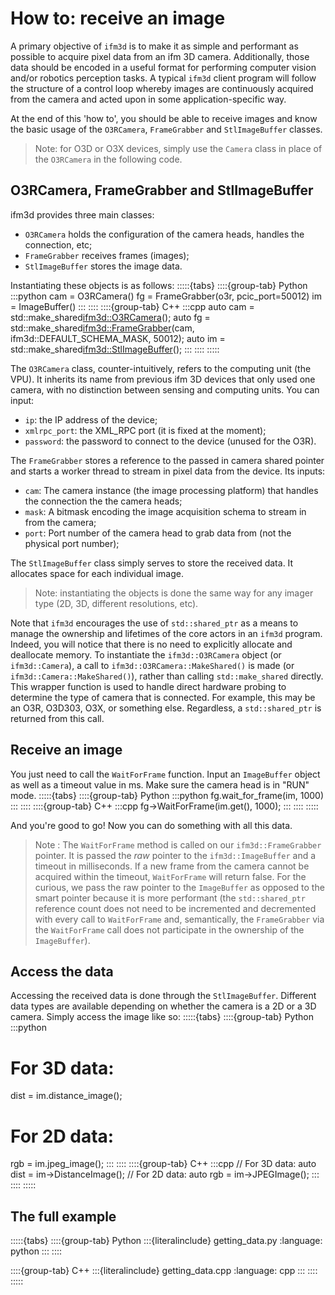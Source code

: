 # How to: receive an image

A primary objective of `ifm3d` is to make it as simple and performant as possible to acquire pixel data from an ifm 3D camera. 
Additionally, those data should be encoded in a useful format for performing computer vision and/or robotics perception tasks. 
A typical `ifm3d` client program will follow the structure of a control loop whereby images are continuously acquired from the camera and acted upon in some application-specific way. 

At the end of this 'how to', you should be able to receive images and know the basic usage of the `O3RCamera`, `FrameGrabber` and `StlImageBuffer` classes.

>Note: for O3D or O3X devices, simply use the `Camera` class in place of the `O3RCamera` in the following code.

## O3RCamera, FrameGrabber and StlImageBuffer

ifm3d provides three main classes:
- `O3RCamera` holds the configuration of the camera heads, handles the connection, etc;
- `FrameGrabber` receives frames (images);
- `StlImageBuffer` stores the image data.

Instantiating these objects is as follows:
:::::{tabs}
::::{group-tab} Python
:::python
cam = O3RCamera()
fg = FrameGrabber(o3r, pcic_port=50012)
im =  ImageBuffer()
:::
::::
::::{group-tab} C++
:::cpp
auto cam = std::make_shared<ifm3d::O3RCamera>();
auto fg = std::make_shared<ifm3d::FrameGrabber>(cam, ifm3d::DEFAULT_SCHEMA_MASK, 50012);
auto im =  std::make_shared<ifm3d::StlImageBuffer>();
:::
::::
:::::

The `O3RCamera` class, counter-intuitively, refers to the computing unit (the VPU). It inherits its name from previous ifm 3D devices that only used one camera, with no distinction between sensing and computing units. 
You can input:
- `ip`: the IP address of the device;
- `xmlrpc_port`: the XML_RPC port (it is fixed at the moment);
- `password`: the password to connect to the device (unused for the O3R).

The `FrameGrabber` stores a reference to the passed in camera shared pointer and starts a worker thread to stream in pixel data from the device.
Its inputs:
- `cam`: The camera instance (the image processing platform) that handles the connection the the camera heads;
- `mask`: A bitmask encoding the image acquisition schema to stream in from the camera;
- `port`: Port number of the camera head to grab data from (not the physical port number);

The `StlImageBuffer` class simply serves to store the received data. It allocates space for each individual image.

> Note: instantiating the objects is done the same way for any imager type (2D, 3D, different resolutions, etc).

Note that `ifm3d` encourages the use of `std::shared_ptr` as a means to manage the ownership and lifetimes of the core actors in an `ifm3d` program. 
Indeed, you will notice that there is no need to explicitly allocate and deallocate memory. 
To instantiate the `ifm3d::O3RCamera` object (or `ifm3d::Camera`), a call to `ifm3d::O3RCamera::MakeShared()` is made (or `ifm3d::Camera::MakeShared()`), rather than calling `std::make_shared` directly. 
This wrapper function is used to handle direct hardware probing to determine the type of camera that is connected. 
For example, this may be an O3R, O3D303, O3X, or something else. Regardless, a `std::shared_ptr` is returned from this call.

## Receive an image

You just need to call the `WaitForFrame` function. Input an `ImageBuffer` object as well as a timeout value in ms. Make sure the camera head is in "RUN" mode.
:::::{tabs}
::::{group-tab} Python
:::python
fg.wait_for_frame(im, 1000)
:::
::::
::::{group-tab} C++
:::cpp
fg->WaitForFrame(im.get(), 1000);
:::
::::
:::::

And you're good to go! Now you can do something with all this data.
> Note : 
> The `WaitForFrame` method is called on our `ifm3d::FrameGrabber` pointer. 
> It is passed the *raw* pointer to the `ifm3d::ImageBuffer` and a timeout in milliseconds. 
> If a new frame from the camera cannot be acquired within the timeout, `WaitForFrame` will return false.
> For the curious, we pass the raw pointer to the `ImageBuffer` as opposed to the smart pointer because it is more performant (the `std::shared_ptr` reference count does not need to be incremented and decremented with every call to `WaitForFrame` and, semantically, the `FrameGrabber` via the `WaitForFrame` call does not participate in the ownership of the `ImageBuffer`).

## Access the data

Accessing the received data is done through the `StlImageBuffer`. Different data types are available depending on whether the camera is a 2D or a 3D camera. Simply access the image like so:
:::::{tabs}
::::{group-tab} Python
:::python
# For 3D data:
dist = im.distance_image();
# For 2D data:
rgb = im.jpeg_image();
:::
::::
::::{group-tab} C++
:::cpp
// For 3D data:
auto dist = im->DistanceImage();
// For 2D data:
auto rgb = im->JPEGImage();
:::
::::
:::::

## The full example
:::::{tabs}
::::{group-tab} Python
:::{literalinclude} getting_data.py
:language: python
:::
::::

::::{group-tab} C++
:::{literalinclude} getting_data.cpp
:language: cpp
:::
::::
:::::
```